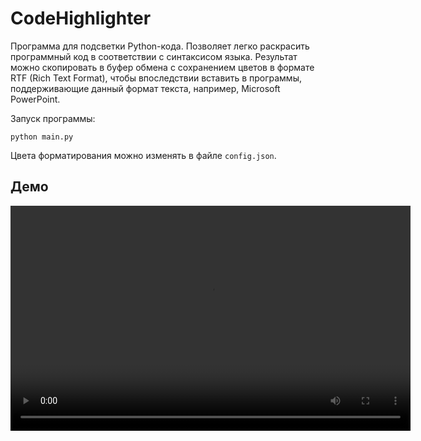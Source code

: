 # CodeHighlighter
Программа для подсветки Python-кода. 
Позволяет легко раскрасить программный код в соответствии с синтаксисом языка. Результат можно скопировать в буфер обмена с сохранением цветов в формате RTF (Rich Text Format), чтобы впоследствии вставить в программы, поддерживающие данный формат текста, например, Microsoft PowerPoint.

Запуск программы:
```
python main.py
```

Цвета форматирования можно изменять в файле `config.json`.

## Демо 
<video controls src="demo.mp4" width="640" height="360"></video>
